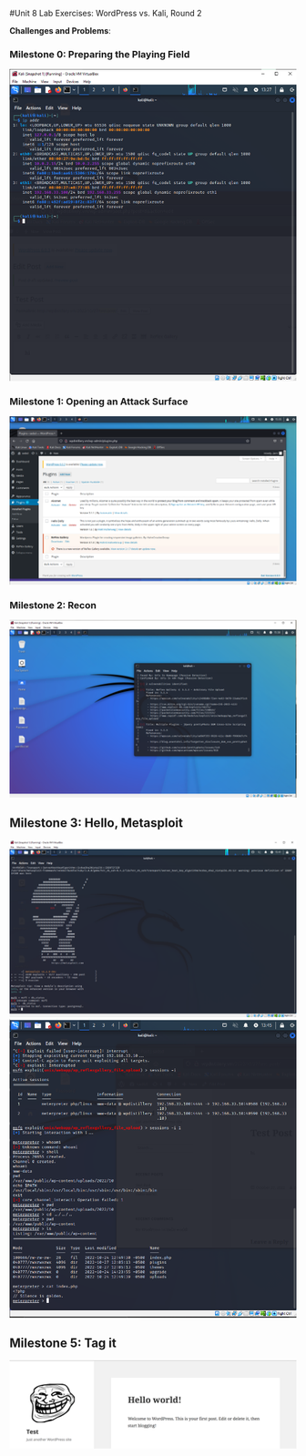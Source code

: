 #Unit 8 Lab Exercises: WordPress vs. Kali, Round 2

**Challenges and Problems**: 

### Milestone 0: Preparing the Playing Field

<img src="Screenshot 2022-10-27 132805.png">
 
### Milestone 1: Opening an Attack Surface

<img src="Screenshot 2022-10-24 153511.png">

### Milestone 2: Recon

<img src="Screenshot 2022-10-24 153859.png">

## Milestone 3: Hello, Metasploit

<img src="Screenshot 2022-10-24 154116.png">

<img src="Screenshot 2022-10-27 134604.png">

## Milestone 5: Tag it

<img src="Screenshot 2022-10-27 152254.png">
